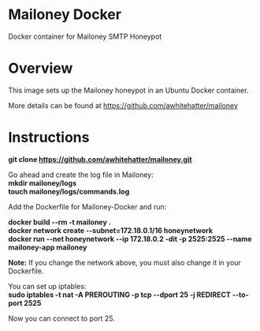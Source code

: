# Mailoney Docker
Docker container for Mailoney SMTP Honeypot

# Overview
This image sets up the Mailoney honeypot in an Ubuntu Docker container.

More details can be found at https://github.com/awhitehatter/mailoney

# Instructions

<b>git clone https://github.com/awhitehatter/mailoney.git</b>

Go ahead and create the log file in Mailoney:<br>
<b>mkdir mailoney/logs</b></br>
<b>touch mailoney/logs/commands.log</b>


Add the Dockerfile for Mailoney-Docker and run:

<b>docker build --rm -t mailoney .</b><br>
<b>docker network create --subnet=172.18.0.1/16 honeynetwork</b><br>
<b>docker run --net honeynetwork --ip 172.18.0.2 -dit -p 2525:2525 --name mailoney-app mailoney</b>
  
<b>Note:</b> If you change the network above, you must also change it in your Dockerfile.

You can set up iptables:<br>
<b>sudo iptables -t nat -A PREROUTING -p tcp --dport 25 -j REDIRECT --to-port 2525</b>

Now you can connect to port 25.
